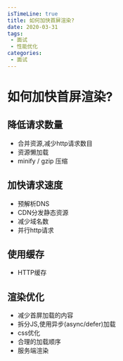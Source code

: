```yaml
---
isTimeLine: true
title: 如何加快首屏渲染?
date: 2020-03-31
tags:
 - 面试
 - 性能优化
categories:
 - 面试
---
```

# 如何加快首屏渲染?

## 降低请求数量
* 合并资源,减少http请求数目
* 资源懒加载
* minify / gzip 压缩

## 加快请求速度
* 预解析DNS
* CDN分发静态资源
* 减少域名数
* 并行http请求


## 使用缓存
* HTTP缓存


## 渲染优化
* 减少首屏加载的内容
* 拆分JS,使用异步(async/defer)加载
* css优化
* 合理的加载顺序
* 服务端渲染

<comment/>
<tongji/>